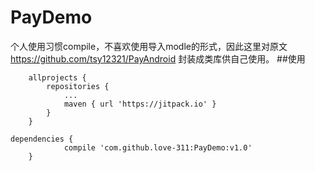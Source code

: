 # PayDemo
个人使用习惯compile，不喜欢使用导入modle的形式，因此这里对原文 https://github.com/tsy12321/PayAndroid 封装成类库供自己使用。
##使用
```
	allprojects {
		repositories {
			...
			maven { url 'https://jitpack.io' }
		}
	}
```
```
dependencies {
	        compile 'com.github.love-311:PayDemo:v1.0'
	}
```
